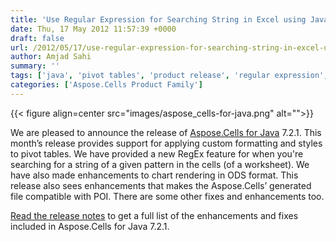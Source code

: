 ```yaml
---
title: 'Use Regular Expression for Searching String in Excel using Java'
date: Thu, 17 May 2012 11:57:39 +0000
draft: false
url: /2012/05/17/use-regular-expression-for-searching-string-in-excel-using-java/
author: Amjad Sahi
summary: ''
tags: ['java', 'pivot tables', 'product release', 'regular expression', 'searching']
categories: ['Aspose.Cells Product Family']
---
```




{{< figure align=center src="images/aspose_cells-for-java.png" alt="">}}


We are pleased to announce the release of [Aspose.Cells for Java][1] 7.2.1. This month’s release provides support for applying custom formatting and styles to pivot tables. We have provided a new RegEx feature for when you're searching for a string of a given pattern in the cells (of a worksheet). We have also made enhancements to chart rendering in ODS format. This release also sees enhancements that makes the Aspose.Cells’ generated file compatible with POI. There are some other fixes and enhancements too.

[Read the release notes][2] to get a full list of the enhancements and fixes included in Aspose.Cells for Java 7.2.1.




[1]: https://products.aspose.com/cells/java
[2]: https://docs.aspose.com/cells/java/release-notes/




